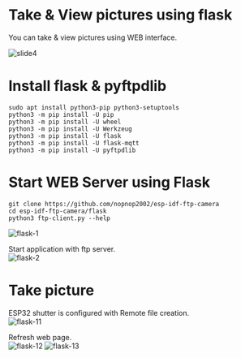 # Take & View pictures using flask
You can take & view pictures using WEB interface.   

![slide4](https://user-images.githubusercontent.com/6020549/187132648-23848e79-3f55-4a69-ac04-f761ebd5ed94.JPG)

# Install flask & pyftpdlib
```
sudo apt install python3-pip python3-setuptools
python3 -m pip install -U pip
python3 -m pip install -U wheel
python3 -m pip install -U Werkzeug
python3 -m pip install -U flask
python3 -m pip install -U flask-mqtt
python3 -m pip install -U pyftpdlib
```

# Start WEB Server using Flask
```
git clone https://github.com/nopnop2002/esp-idf-ftp-camera
cd esp-idf-ftp-camera/flask
python3 ftp-client.py --help
```

![flask-1](https://user-images.githubusercontent.com/6020549/187102653-f30c4655-37ca-4db8-a926-e77a380cdc94.jpg)

Start application with ftp server.   
![flask-2](https://user-images.githubusercontent.com/6020549/187102655-d16c891e-fa84-4e9a-9771-73de524eb594.jpg)


# Take picture
ESP32 shutter is configured with Remote file creation.   
![flask-11](https://user-images.githubusercontent.com/6020549/187102690-e611e921-65da-4cea-bff7-16cc2b0d15cd.jpg)

Refresh web page.   
![flask-12](https://user-images.githubusercontent.com/6020549/187102694-920040c2-a333-43ed-97ad-1978c00ddbac.jpg)
![flask-13](https://user-images.githubusercontent.com/6020549/187102696-d95ce0ab-211d-4196-85c1-dc92c7d6a101.jpg)
